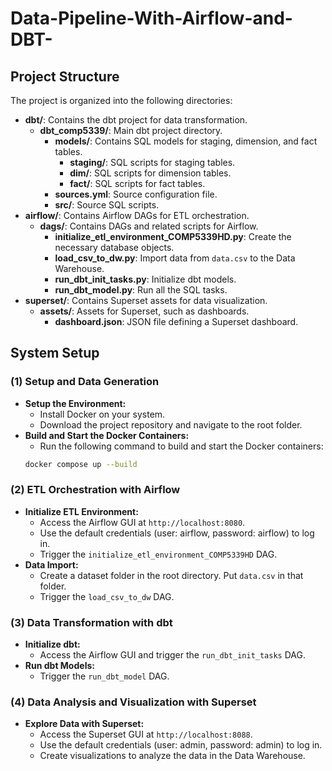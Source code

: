 # Data-Pipeline-With-Airflow-and-DBT-

## Project Structure

The project is organized into the following directories:

* **dbt/**: Contains the dbt project for data transformation.
    * **dbt_comp5339/**: Main dbt project directory.
        * **models/**: Contains SQL models for staging, dimension, and fact tables.
            * **staging/**: SQL scripts for staging tables.
            * **dim/**: SQL scripts for dimension tables.
            * **fact/**: SQL scripts for fact tables.
        * **sources.yml**: Source configuration file.
        * **src/**: Source SQL scripts.
* **airflow/**: Contains Airflow DAGs for ETL orchestration.
    * **dags/**: Contains DAGs and related scripts for Airflow.
        * **initialize_etl_environment_COMP5339HD.py**: Create the necessary database objects.
        * **load_csv_to_dw.py**: Import data from `data.csv` to the Data Warehouse.
        * **run_dbt_init_tasks.py**: Initialize dbt models.
        * **run_dbt_model.py**: Run all the SQL tasks.
* **superset/**: Contains Superset assets for data visualization.
    * **assets/**: Assets for Superset, such as dashboards.
        * **dashboard.json**: JSON file defining a Superset dashboard.

## System Setup

### (1) Setup and Data Generation

* **Setup the Environment:**
    * Install Docker on your system.
    * Download the project repository and navigate to the root folder.
* **Build and Start the Docker Containers:**
    * Run the following command to build and start the Docker containers:
    ```bash
    docker compose up --build
    ```

### (2) ETL Orchestration with Airflow

* **Initialize ETL Environment:**
    * Access the Airflow GUI at `http://localhost:8080`.
    * Use the default credentials (user: airflow, password: airflow) to log in.
    * Trigger the `initialize_etl_environment_COMP5339HD` DAG.
* **Data Import:**
    * Create a dataset folder in the root directory. Put `data.csv` in that folder.
    * Trigger the `load_csv_to_dw` DAG.

### (3) Data Transformation with dbt

* **Initialize dbt:**
    * Access the Airflow GUI and trigger the `run_dbt_init_tasks` DAG.
* **Run dbt Models:**
    * Trigger the `run_dbt_model` DAG.

### (4) Data Analysis and Visualization with Superset

* **Explore Data with Superset:**
    * Access the Superset GUI at `http://localhost:8088`.
    * Use the default credentials (user: admin, password: admin) to log in.
    * Create visualizations to analyze the data in the Data Warehouse.




